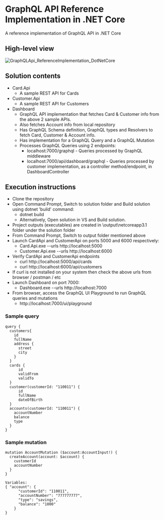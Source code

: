 # GraphQL API Reference Implementation in .NET Core
A reference implementation of GraphQL API in .NET Core

## High-level view 
![GraphQLApi_ReferenceImplementation_DotNetCore](https://user-images.githubusercontent.com/46394226/153345744-f1840c7f-3dfa-457b-89e3-fa7586688cf6.PNG)

## Solution contents
- Card.Api
  - A sample REST API for Cards
- Customer.Api
  - A sample REST API for Customers
- Dashboard
  - GraphQL API implementation that fetches Card & Customer info from the above 2 sample APIs.
  - Also fetches Account info from local repository
  - Has GraphQL Schema definition, GraphQL types and Resolvers to fetch Card, Customer & Account info.
  - Has implementation for a GraphQL Query and a GraphQL Mutation
  - Processes GraphQL Queries using 2 endpoints:
    - localhost:7000/graphql - Queries processed by GraphQL middleware
    - localhost:7000/api/dashboard/graphql - Queries processed by customer implementation, as a controller method/endpoint, in DashboardController

## Execution instructions
- Clone the repository
- Open Command Prompt, Switch to solution folder and Build solution using dotnet 'build' command:
  - dotnet build
  - Alternatively, Open solution in VS and Build solution.
- Project outputs (executables) are created in \output\netcoreapp3.1 folder under the solution folder
- From Command Prompt, Switch to output folder mentioned above
- Launch CardApi and CustomerApi on ports 5000 and 6000 respectively:
  - Card.Api.exe --urls http://localhost:5000
  - Customer.Api.exe --urls http://localhost:6000
- Verify CardApi and CustomerApi endpoints
  - curl http://localhost:5000/api/cards
  - curl http://localhost:6000/api/customers
- If curl is not installed on your system then check the above urls from browser / postman / etc
- Launch Dashboard on port 7000:
  - Dashboard.exe --urls http://localhost:7000
- From browser, access the GraphQL UI Playground to run GraphQL queries and mutations
  - http://localhost:7000/ui/playground

### Sample query
```
query {
  customers{
    id
    fullName
    address {
      street
      city
    }
  }
  cards {
      id
      validFrom
      validTo
  }
  customer(customerId: "110011") {
      id
      fullName
      dateOfBirth
  }
  accounts(customerId: "110011") {
    accountNumber
    balance
    type
  }
}
```

### Sample mutation
```
mutation AccountMutation ($account:AccountInput!) {
  createAccount(account: $account) {
    customerId
    accountNumber
  }
}

Variables:
{ "account": {
      "customerId": "110011",
      "accountNumber": "777777777",
      "type": "savings",
      "balance": "1000"
    }
}
```
